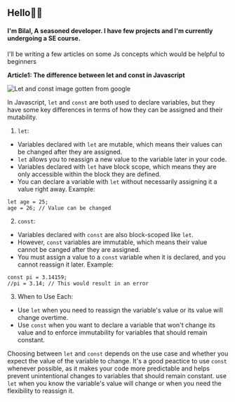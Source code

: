 ## Hello👋🏼
#### I'm Bilal, A seasoned developer. I have few projects and I'm currently undergoing a SE course.

I'll be writing a few articles on some Js concepts which would be helpful to beginners

**Article1: The difference between let and const in Javascript**

![Let and const image gotten from google](https://michelenasti.com/images/proxy.duckduckgo.com-3.jpeg "Let and const image")

In Javascript, `let` and `const` are both used to declare variables, but they have some key differences in terms of how they can be assigned and their mutability.

1. `let`:
* Variables declared with `let` are mutable, which means their values can be changed after they are assigned.
* `let` allows you to reassign a new value to the variable later in your code.
* Variables declared with `let` have block scope, which means they are only accessible within the block they are defined.
* You can declare a variable with `let` without necessarily assigning it a value right away.
Example:
```
let age = 25;
age = 26; // Value can be changed
```

2. `const`:
* Variables declared with `const` are also block-scoped like `let`.
* However, `const` variables are immutable, which means their value cannot be canged after they are assigned.
* You must assign a value to a `const` variable when it is declared, and you cannot reassign it later.
Example:
```
const pi = 3.14159;
//pi = 3.14; // This would result in an error
```

3. When to Use Each:
* Use `let` when you need to reassign the variable's value or its value will change overtime.
* Use `const` when you want to declare a variable that won't change its value and to enforce immutability for variables that should remain constant.

Choosing between `let` and `const` depends on the use case and whether you expect the value of the variable to change. It's a good peactice to use `const` whenever possible, as it makes your code more predictable and helps prevent unintentional changes to variables that should remain constant. use `let` when you know the variable's value will change or when you need the flexibility to reassign it.
